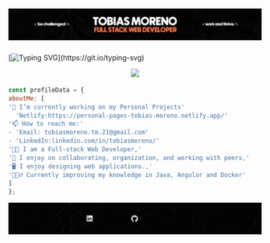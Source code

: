 <div>
<h1 align = "center"> 
<img src="BannerTop1.jpeg" />
</h1>
</div>
<!-- **TobiasMoreno/TobiasMoreno** is a ✨ _special_ ✨ repository because its `README.md` (this file) appears on your GitHub profile. -->

[![Typing SVG](https://readme-typing-svg.demolab.com?font=Poppins&weight=500&size=34&pause=20000&color=FE7346&center=true&vCenter=true&width=1000&lines=What+I'm/'ve+been+working+with...)](https://git.io/typing-svg)

<div> 
  <p align="center">
    <a href="https://skillicons.dev">
      <img src="https://skillicons.dev/icons?i=ts,angular,git,github,dotnet,java,spring" />
    </a>
  </p>
</div>

```js
const profileData = {
aboutMe: [
'🔭 I’m currently working on my Personal Projects'
  'Netlify:https://personal-pages-tobias-moreno.netlify.app/'
'📫 How to reach me:'
- 'Email: tobiasmoreno.tm.21@gmail.com'
- 'LinkedIn:linkedin.com/in/tobiasmoreno/'
'👨‍💻 I am a Full-stack Web Developer,'
'🚀 I enjoy on collaborating, organization, and working with peers,'
'🖥 I enjoy designing web applications.,'
'🙇🏻‍♂️ Currently improving my knowledge in Java, Angular and Docker'
]
};
```

![Texto alternativo](BannerBot.gif)

